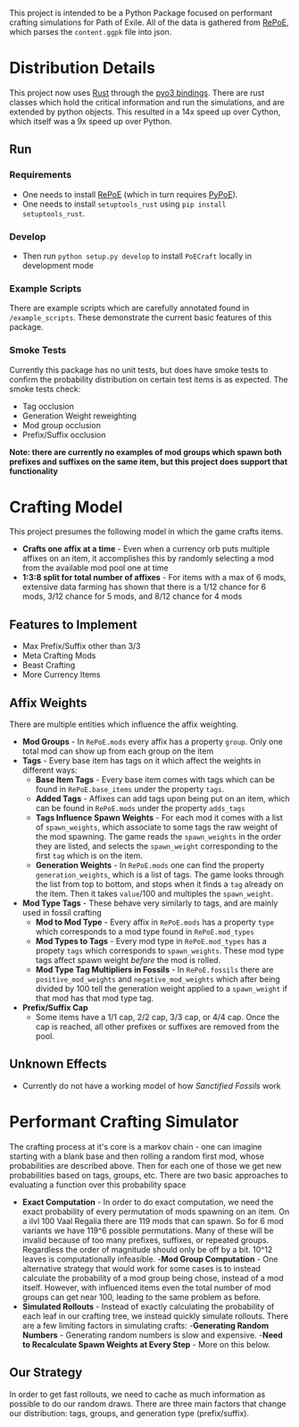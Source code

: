 This project is intended to be a Python Package focused on performant crafting simulations for Path of Exile. All of the data is gathered from [RePoE](https://github.com/brather1ng/RePoE), which parses the `content.ggpk` file into json.

# Distribution Details

This project now uses [Rust](https://www.rust-lang.org/) through the [pyo3 bindings](https://github.com/PyO3/pyo3). There are rust classes which hold the critical information and run the simulations, and are extended by python objects. This resulted in a 14x speed up over Cython, which itself was a 9x speed up over Python.

## Run
### Requirements
- One needs to install [RePoE](https://github.com/brather1ng/RePoE) (which in turn requires [PyPoE](https://github.com/OmegaK2/PyPoE)).
- One needs to install `setuptools_rust` using `pip install setuptools_rust`.
### Develop
- Then run `python setup.py develop` to install `PoECraft` locally in development mode
### Example Scripts

There are example scripts which are carefully annotated found in `/example_scripts`. These demonstrate the current basic features of this package.

### Smoke Tests

Currently this package has no unit tests, but does have smoke tests to confirm the probability distribution on certain test items is as expected. The smoke tests check:
- Tag occlusion
- Generation Weight reweighting
- Mod group occlusion
- Prefix/Suffix occlusion

**Note: there are currently no examples of mod groups which spawn both prefixes and suffixes on the same item, but this project does support that functionality**

# Crafting Model

This project presumes the following model in which the game crafts items.
- **Crafts one affix at a time** - Even when a currency orb puts multiple affixes on an item, it accomplishes this by randomly selecting a mod from the available mod pool one at time
- **1:3:8 split for total number of affixes** - For items with a max of 6 mods, extensive data farming has shown that there is a 1/12 chance for 6 mods, 3/12 chance for 5 mods, and 8/12 chance for 4 mods

## Features to Implement

- Max Prefix/Suffix other than 3/3
- Meta Crafting Mods
- Beast Crafting
- More Currency Items

## Affix Weights
There are multiple entities which influence the affix weighting.
- **Mod Groups** - In `RePoE.mods` every affix has a property `group`. Only one total mod can show up from each group on the item
- **Tags** - Every base item has tags on it which affect the weights in different ways:
    - **Base Item Tags** - Every base item comes with tags which can be found in `RePoE.base_items` under the property `tags`.
    - **Added Tags** - Affixes can add tags upon being put on an item, which can be found in `RePoE.mods` under the property `adds_tags`
    - **Tags Influence Spawn Weights** - For each mod it comes with a list of `spawn_weights`, which associate to some tags the raw weight of the mod spawning. The game reads the `spawn_weights` in the order they are listed, and selects the `spawn_weight` corresponding to the first `tag` which is on the item.
    - **Generation Weights** - In `RePoE.mods` one can find the property `generation_weights`, which is a list of tags. The game looks through the list from top to bottom, and stops when it finds a `tag` already on the item. Then it takes `value`/100 and multiples the `spawn_weight`.
- **Mod Type Tags** - These behave very similarly to tags, and are mainly used in fossil crafting
    - **Mod to Mod Type** - Every affix in `RePoE.mods` has a property `type` which corresponds to a mod type found in `RePoE.mod_types`
    - **Mod Types to Tags** - Every mod type in `RePoE.mod_types` has a propety `tags` which corresponds to `spawn_weights`. These mod type tags affect spawn weight *before* the mod is rolled.
    - **Mod Type Tag Multipliers in Fossils** - In `RePoE.fossils` there are `positive_mod_weights` and `negative_mod_weights` which after being divided by 100 tell the generation weight applied to a `spawn_weight` if that mod has that mod type tag.
- **Prefix/Suffix Cap**
    - Some items have a 1/1 cap, 2/2 cap, 3/3 cap, or 4/4 cap. Once the cap is reached, all other prefixes or suffixes are removed from the pool.
## Unknown Effects
- Currently do not have a working model of how *Sanctified Fossils* work


# Performant Crafting Simulator
The crafting process at it's core is a markov chain - one can imagine starting with a blank base and then rolling a random first mod, whose probabilities are described above. Then for each one of those we get new probabilities based on tags, groups, etc. There are two basic approaches to evaluating a function over this probability space
- **Exact Computation** - In order to do exact computation, we need the exact probability of every permutation of mods spawning on an item. On a ilvl 100 Vaal Regalia there are 119 mods that can spawn. So for 6 mod variants we have 119^6 possible permutations. Many of these will be invalid because of too many prefixes, suffixes, or repeated groups. Regardless the order of magnitude should only be off by a bit. 10^12 leaves is computationally infeasible.
    -**Mod Group Computation** - One alternative strategy that would work for some cases is to instead calculate the probability of a mod group being chose, instead of a mod itself. However, with influenced items even the total number of mod groups can get near 100, leading to the same problem as before.
- **Simulated Rollouts** - Instead of exactly calculating the probability of each leaf in our crafting tree, we instead quickly simulate rollouts. There are a few limiting factors in simulating crafts:
    -**Generating Random Numbers** - Generating random numbers is slow and expensive.
    -**Need to Recalculate Spawn Weights at Every Step** - More on this below.

## Our Strategy
In order to get fast rollouts, we need to cache as much information as possible to do our random draws. There are three main factors that change our distribution: tags, groups, and generation type (prefix/suffix).

